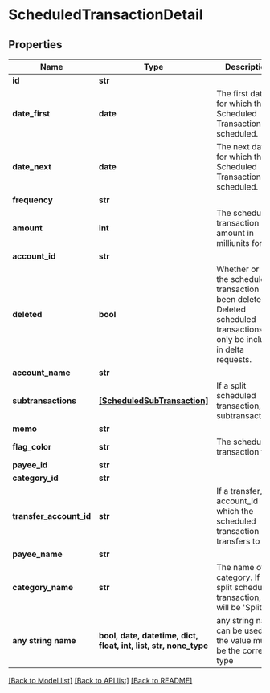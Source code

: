 # ScheduledTransactionDetail


## Properties
Name | Type | Description | Notes
------------ | ------------- | ------------- | -------------
**id** | **str** |  | 
**date_first** | **date** | The first date for which the Scheduled Transaction was scheduled. | 
**date_next** | **date** | The next date for which the Scheduled Transaction is scheduled. | 
**frequency** | **str** |  | 
**amount** | **int** | The scheduled transaction amount in milliunits format | 
**account_id** | **str** |  | 
**deleted** | **bool** | Whether or not the scheduled transaction has been deleted.  Deleted scheduled transactions will only be included in delta requests. | 
**account_name** | **str** |  | 
**subtransactions** | [**[ScheduledSubTransaction]**](ScheduledSubTransaction.md) | If a split scheduled transaction, the subtransactions. | 
**memo** | **str** |  | [optional] 
**flag_color** | **str** | The scheduled transaction flag | [optional] 
**payee_id** | **str** |  | [optional] 
**category_id** | **str** |  | [optional] 
**transfer_account_id** | **str** | If a transfer, the account_id which the scheduled transaction transfers to | [optional] 
**payee_name** | **str** |  | [optional] 
**category_name** | **str** | The name of the category.  If a split scheduled transaction, this will be &#39;Split&#39;. | [optional] 
**any string name** | **bool, date, datetime, dict, float, int, list, str, none_type** | any string name can be used but the value must be the correct type | [optional]

[[Back to Model list]](../README.md#documentation-for-models) [[Back to API list]](../README.md#documentation-for-api-endpoints) [[Back to README]](../README.md)


